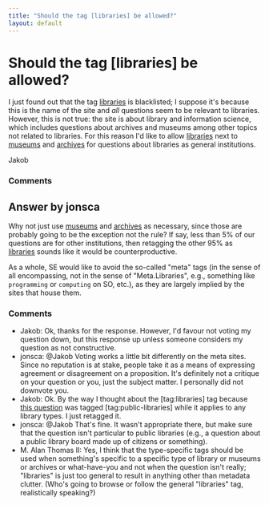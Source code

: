 ```yaml
---
title: "Should the tag [libraries] be allowed?"
layout: default
---
```

Should the tag [libraries] be allowed?
=====================
I just found out that the tag
[libraries](http://libraries.stackexchange.com/questions/tagged/libraries "show questions tagged 'libraries'")
is blacklisted; I suppose it's because this is the name of the site and
*all* questions seem to be relevant to libraries. However, this is not
true: the site is about library and information science, which includes
questions about archives and museums among other topics not related to
libraries. For this reason I'd like to allow
[libraries](http://libraries.stackexchange.com/questions/tagged/libraries "show questions tagged 'libraries'")
next to
[museums](http://libraries.stackexchange.com/questions/tagged/museums "show questions tagged 'museums'")
and
[archives](http://libraries.stackexchange.com/questions/tagged/archives "show questions tagged 'archives'")
for questions about libraries as general institutions.

Jakob

### Comments ###


Answer by jonsca
----------------
Why not just use
[museums](http://libraries.stackexchange.com/questions/tagged/museums "show questions tagged 'museums'")
and
[archives](http://libraries.stackexchange.com/questions/tagged/archives "show questions tagged 'archives'")
as necessary, since those are probably going to be the exception not the
rule? If say, less than 5% of our questions are for other institutions,
then retagging the other 95% as
[libraries](http://libraries.stackexchange.com/questions/tagged/libraries "show questions tagged 'libraries'")
sounds like it would be counterproductive.

As a whole, SE would like to avoid the so-called "meta" tags (in the
sense of all encompassing, not in the sense of "Meta.Libraries", e.g.,
something like `programming` or `computing` on SO, etc.), as they are
largely implied by the sites that house them.

### Comments ###
* Jakob: Ok, thanks for the response. However, I'd favour not voting my question
down, but this response up unless someone considers my question as not
constructive.
* jonsca: @Jakob Voting works a little bit differently on the meta sites. Since no
reputation is at stake, people take it as a means of expressing
agreement or disagreement on a proposition. It's definitely not a
critique on your question or you, just the subject matter. I personally
did not downvote you.
* Jakob: Ok. By the way I thought about the [tag:libraries] tag because [this
question](http://libraries.stackexchange.com/questions/911/credit-debit-card-machines-in-libraries)
was tagged [tag:public-libraries] while it applies to any library types.
I just retagged it.
* jonsca: @Jakob That's fine. It wasn't appropriate there, but make sure that the
question isn't particular to public libraries (e.g., a question about a
public library board made up of citizens or something).
* M. Alan Thomas II: Yes, I think that the type-specific tags should be used when something's
specific to a specific type of library or museums or archives or
what-have-you and not when the question isn't really; "libraries" is
just too general to result in anything other than metadata clutter.
(Who's going to browse or follow the general "libraries" tag,
realistically speaking?)


